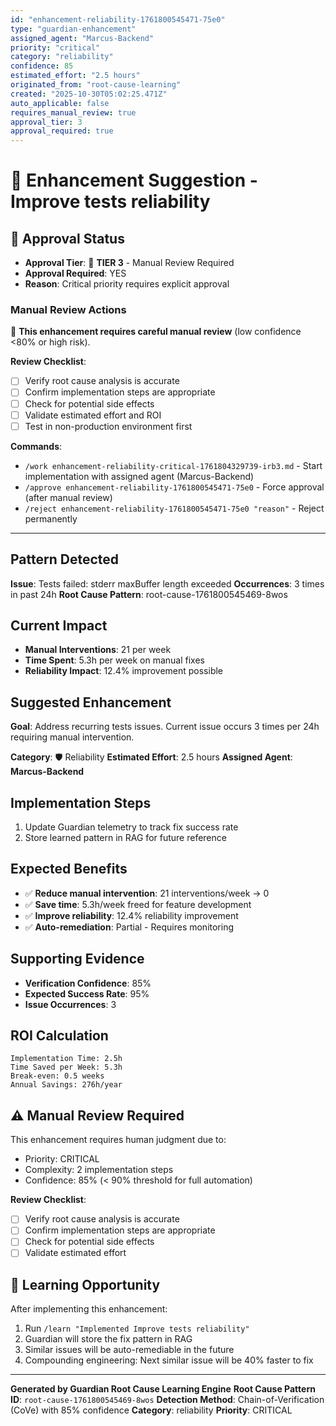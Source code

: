 ```yaml
---
id: "enhancement-reliability-1761800545471-75e0"
type: "guardian-enhancement"
assigned_agent: "Marcus-Backend"
priority: "critical"
category: "reliability"
confidence: 85
estimated_effort: "2.5 hours"
originated_from: "root-cause-learning"
created: "2025-10-30T05:02:25.471Z"
auto_applicable: false
requires_manual_review: true
approval_tier: 3
approval_required: true
---
```


# 🚀 Enhancement Suggestion - Improve tests reliability

## 🔐 Approval Status

- **Approval Tier**: 🔴 **TIER 3** - Manual Review Required
- **Approval Required**: YES
- **Reason**: Critical priority requires explicit approval

### Manual Review Actions

🔴 **This enhancement requires careful manual review** (low confidence <80% or high risk).

**Review Checklist**:
- [ ] Verify root cause analysis is accurate
- [ ] Confirm implementation steps are appropriate
- [ ] Check for potential side effects
- [ ] Validate estimated effort and ROI
- [ ] Test in non-production environment first

**Commands**:
- `/work enhancement-reliability-critical-1761804329739-irb3.md` - Start implementation with assigned agent (Marcus-Backend)
- `/approve enhancement-reliability-1761800545471-75e0` - Force approval (after manual review)
- `/reject enhancement-reliability-1761800545471-75e0 "reason"` - Reject permanently

---

## Pattern Detected

**Issue**: Tests failed: stderr maxBuffer length exceeded
**Occurrences**: 3 times in past 24h
**Root Cause Pattern**: root-cause-1761800545469-8wos

## Current Impact

- **Manual Interventions**: 21 per week
- **Time Spent**: 5.3h per week on manual fixes
- **Reliability Impact**: 12.4% improvement possible

## Suggested Enhancement

**Goal**: Address recurring tests issues. Current issue occurs 3 times per 24h requiring manual intervention.

**Category**: 🛡️ Reliability
**Estimated Effort**: 2.5 hours
**Assigned Agent**: **Marcus-Backend**

## Implementation Steps

1. Update Guardian telemetry to track fix success rate
2. Store learned pattern in RAG for future reference

## Expected Benefits

- ✅ **Reduce manual intervention**: 21 interventions/week → 0
- ✅ **Save time**: 5.3h/week freed for feature development
- ✅ **Improve reliability**: 12.4% reliability improvement
- ✅ **Auto-remediation**: Partial - Requires monitoring

## Supporting Evidence

- **Verification Confidence**: 85%
- **Expected Success Rate**: 95%
- **Issue Occurrences**: 3

## ROI Calculation

```
Implementation Time: 2.5h
Time Saved per Week: 5.3h
Break-even: 0.5 weeks
Annual Savings: 276h/year
```

## ⚠️ Manual Review Required

This enhancement requires human judgment due to:
- Priority: CRITICAL
- Complexity: 2 implementation steps
- Confidence: 85% (< 90% threshold for full automation)

**Review Checklist**:
- [ ] Verify root cause analysis is accurate
- [ ] Confirm implementation steps are appropriate
- [ ] Check for potential side effects
- [ ] Validate estimated effort

## 🧠 Learning Opportunity

After implementing this enhancement:

1. Run `/learn "Implemented Improve tests reliability"`
2. Guardian will store the fix pattern in RAG
3. Similar issues will be auto-remediable in the future
4. Compounding engineering: Next similar issue will be 40% faster to fix

---

**Generated by Guardian Root Cause Learning Engine**
**Root Cause Pattern ID**: `root-cause-1761800545469-8wos`
**Detection Method**: Chain-of-Verification (CoVe) with 85% confidence
**Category**: reliability
**Priority**: CRITICAL